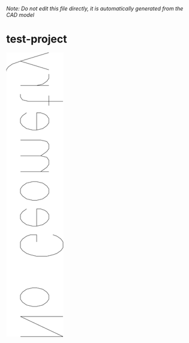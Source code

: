 ###### Note: Do not edit this file directly, it is automatically generated from the CAD model

# test-project

![](/project.svg)

